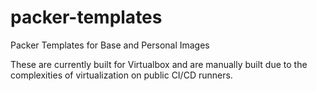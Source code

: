 # packer-templates
Packer Templates for Base and Personal Images

These are currently built for Virtualbox and are manually built due to the complexities of virtualization on public CI/CD runners.
